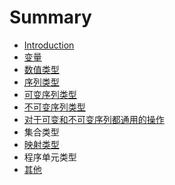 # Summary

* [Introduction](README.md)
* [变量](变量.md)
* [数值类型](数值类型.md)
* [序列类型](序列类型.md)
* [可变序列类型](可变序列类型.md)
* [不可变序列类型](不可变序列类型.md)
* [对于可变和不可变序列都通用的操作](对于可变和不可变序列都通用的操作.md)
* 集合类型
* [映射类型](映射类型.md)
* 程序单元类型
* [其他](其他.md)


